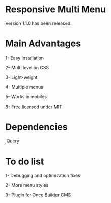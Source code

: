 Responsive Multi Menu
==========
Version 1.1.0 has been released. 

Main Advantages
=============
 1- Easy installation
 
 2- Multi level on CSS
 
 3- Light-weight
 
 4- Multiple menus
 
 5- Works in mobiles
 
 6- Free licensed under MIT

Dependencies
============
[jQuery](http://jquery.org/)

To do list
=============
 1- Debugging and optimization fixes
 
 2- More menu styles
 
 3- Plugin for Once Builder CMS
